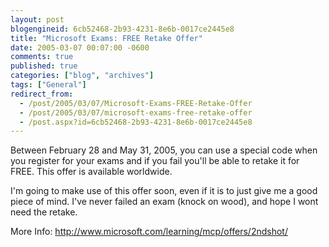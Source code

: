 ```yaml
---
layout: post
blogengineid: 6cb52468-2b93-4231-8e6b-0017ce2445e8
title: "Microsoft Exams: FREE Retake Offer"
date: 2005-03-07 00:07:00 -0600
comments: true
published: true
categories: ["blog", "archives"]
tags: ["General"]
redirect_from: 
  - /post/2005/03/07/Microsoft-Exams-FREE-Retake-Offer
  - /post/2005/03/07/microsoft-exams-free-retake-offer
  - /post.aspx?id=6cb52468-2b93-4231-8e6b-0017ce2445e8
---
```

<!-- more -->
<P class=MsoNormal><SPAN style="FONT-SIZE: 8pt; FONT-FAMILY: Verdana">
<P class=MsoNormal><SPAN style="FONT-SIZE: 8pt; FONT-FAMILY: Verdana"></SPAN>

</SPAN>Between February 28 and May 31, 2005, you can use a special code when you register for your exams and if you fail you'll be able to retake it for FREE. This offer is available worldwide.

I'm going to make use of this offer soon, even if it is to just give me a good piece of mind. I've never failed an exam (knock on wood), and hope I wont need the retake.



More Info: <A href="http://www.microsoft.com/learning/mcp/offers/2ndshot/">http://www.microsoft.com/learning/mcp/offers/2ndshot/</A>
